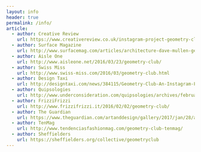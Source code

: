 ```yaml
---
layout: info
header: true
permalink: /info/
article:
  - author: Creative Review
    url: https://www.creativereview.co.uk/instagram-project-geometry-club-collates-perfectly-aligned-architectural-photos
  - author: Surface Magazine
    url: http://www.surfacemag.com/articles/architecture-dave-mullen-geometry-club-instagram/
  - author: Aisle One
    url: http://www.aisleone.net/2016/03/23/geometry-club/
  - author: Swiss Miss
    url: http://www.swiss-miss.com/2016/03/geometry-club.html
  - author: Design Taxi
    url: http://designtaxi.com/news/384115/Geometry-Club-An-Instagram-Filled-With-Precisely-Aligned-Architectural-Photos/
  - author: Quipsologies
    url: http://www.underconsideration.com/quipsologies/archives/february_2016/arminvit_5.php
  - author: FrizziFrizzi
    url: http://www.frizzifrizzi.it/2016/02/02/geometry-club/
  - author: The Guardian
    url: https://www.theguardian.com/artanddesign/gallery/2017/jan/28/architecture-photography-corner-in-pictures
  - author: TenMag
    url: http://www.tendenciasfashionmag.com/geometry-club-tenmag/
  - author: Sheffielders
    url: https://sheffielders.org/collective/geometryclub
---
```

